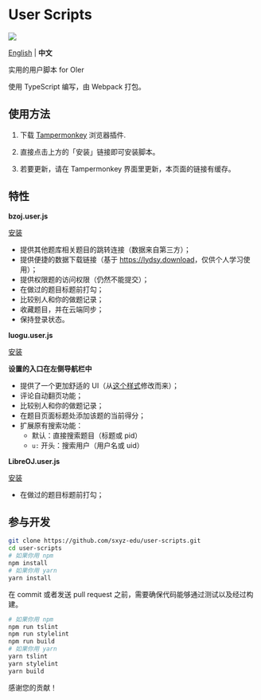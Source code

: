 # User Scripts

[![](https://travis-ci.com/sxyz-edu/user-scripts.svg?branch=master)](https://travis-ci.com/sxyz-edu/user-scripts)

[English](./README.md) | **中文**

实用的用户脚本 for OIer

使用 TypeScript 编写，由 Webpack 打包。

## 使用方法

1. 下载 [Tampermonkey](https://tampermonkey.net/) 浏览器插件.

2. 直接点击上方的「安装」链接即可安装脚本。

3. 若要更新，请在 Tampermonkey 界面里更新，本页面的链接有缓存。

## 特性

**bzoj.user.js**

[安装][bzoj-user-js]

- 提供其他题库相关题目的跳转连接（数据来自第三方）；
- 提供便捷的数据下载链接（基于 <https://lydsy.download>，仅供个人学习使用）；
- 提供权限题的访问权限（仍然不能提交）；
- 在做过的题目标题前打勾；
- 比较别人和你的做题记录；
- 收藏题目，并在云端同步；
- 保持登录状态。

**luogu.user.js**

[安装][luogu-user-js]

**设置的入口在左侧导航栏中**

- 提供了一个更加舒适的 UI（从[这个样式][this style]修改而来）；
- 评论自动翻页功能；
- 比较别人和你的做题记录；
- 在题目页面标题处添加该题的当前得分；
- 扩展原有搜索功能：
  - 默认：直接搜索题目（标题或 pid）
  - `u:` 开头：搜索用户（用户名或 uid）

**LibreOJ.user.js**

[安装][libreoj-user-js]

- 在做过的题目标题前打勾；

## 参与开发

```bash
git clone https://github.com/sxyz-edu/user-scripts.git
cd user-scripts
# 如果你用 npm
npm install
# 如果你用 yarn
yarn install
```

在 commit 或者发送 pull request 之前，需要确保代码能够通过测试以及经过构建。

```bash
# 如果你用 npm
npm run tslint
npm run stylelint
npm run build
# 如果你用 yarn
yarn tslint
yarn stylelint
yarn build
```

感谢您的贡献！

[bzoj-user-js]: https://cdn.jsdelivr.net/gh/sxyz-edu/user-scripts/dist/bzoj.user.js
[luogu-user-js]: https://cdn.jsdelivr.net/gh/sxyz-edu/user-scripts/dist/luogu.user.js
[libreoj-user-js]: https://cdn.jsdelivr.net/gh/sxyz-edu/user-scripts/dist/LibreOJ.user.js
[this style]: https://userstyles.org/styles/166554/argon-design-luogu-argon-design
